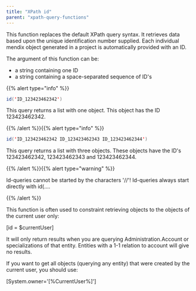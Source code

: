 ```yaml
---
title: "XPath id"
parent: "xpath-query-functions"
---
```



This function replaces the default XPath query syntax. It retrieves data based upon the unique identification number supplied. Each individual mendix object generated in a project is automatically provided with an ID.

The argument of this function can be:

*   a string containing one ID
*   a string containing a space-separated sequence of ID's

{{% alert type="info" %}}

```java
id('ID_123423462342')
```

This query returns a list with one object. This object has the ID 123423462342.

{{% /alert %}}{{% alert type="info" %}}

```java
id('ID_123423462342 ID_123423462343 ID_123423462344')
```

This query returns a list with three objects. These objects have the ID's 123423462342, 123423462343 and 123423462344.

{{% /alert %}}{{% alert type="warning" %}}

Id-queries cannot be started by the characters '//'! Id-queries always start directly with id(....

{{% /alert %}}

This function is often used to constraint retrieving objects to the objects of the current user only:

[id = $currentUser]

It will only return results when you are querying Administration.Account or specializations of that entity. Entities with a 1-1 relation to account will give no results.

If you want to get all objects (querying any entity) that were created by the current user, you should use:

[System.owner='[%CurrentUser%]']

